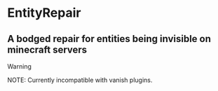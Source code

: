 # EntityRepair
## A bodged repair for entities being invisible on minecraft servers

> [!WARNING]
> NOTE: Currently incompatible with vanish plugins.